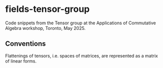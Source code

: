 # fields-tensor-group
Code snippets from the Tensor group at the Applications of Commutative Algebra workshop, Toronto, May 2025.

## Conventions

Flattenings of tensors, i.e. spaces of matrices, are represented as a matrix of linear forms.
